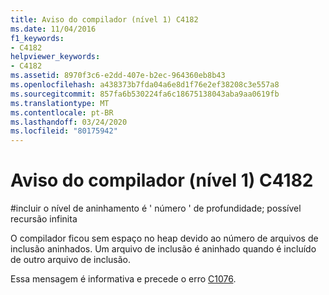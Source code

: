 ```yaml
---
title: Aviso do compilador (nível 1) C4182
ms.date: 11/04/2016
f1_keywords:
- C4182
helpviewer_keywords:
- C4182
ms.assetid: 8970f3c6-e2dd-407e-b2ec-964360eb8b43
ms.openlocfilehash: a438373b7fda04a6e8d1f76e2ef38208c3e557a8
ms.sourcegitcommit: 857fa6b530224fa6c18675138043aba9aa0619fb
ms.translationtype: MT
ms.contentlocale: pt-BR
ms.lasthandoff: 03/24/2020
ms.locfileid: "80175942"
---
```

# <a name="compiler-warning-level-1-c4182"></a>Aviso do compilador (nível 1) C4182

\#incluir o nível de aninhamento é ' número ' de profundidade; possível recursão infinita

O compilador ficou sem espaço no heap devido ao número de arquivos de inclusão aninhados. Um arquivo de inclusão é aninhado quando é incluído de outro arquivo de inclusão.

Essa mensagem é informativa e precede o erro [C1076](../../error-messages/compiler-errors-1/fatal-error-c1076.md).
